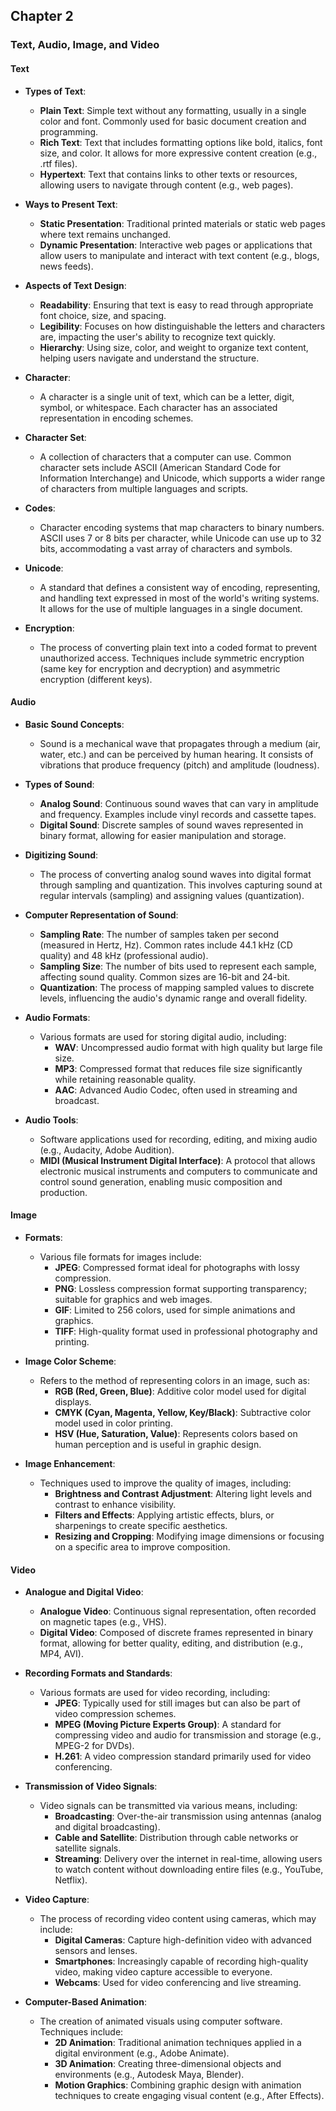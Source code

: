 
## Chapter 2

### Text, Audio, Image, and Video

#### Text

- **Types of Text**:
  - **Plain Text**: Simple text without any formatting, usually in a single color and font. Commonly used for basic document creation and programming.
  - **Rich Text**: Text that includes formatting options like bold, italics, font size, and color. It allows for more expressive content creation (e.g., .rtf files).
  - **Hypertext**: Text that contains links to other texts or resources, allowing users to navigate through content (e.g., web pages).

- **Ways to Present Text**:
  - **Static Presentation**: Traditional printed materials or static web pages where text remains unchanged.
  - **Dynamic Presentation**: Interactive web pages or applications that allow users to manipulate and interact with text content (e.g., blogs, news feeds).

- **Aspects of Text Design**:
  - **Readability**: Ensuring that text is easy to read through appropriate font choice, size, and spacing.
  - **Legibility**: Focuses on how distinguishable the letters and characters are, impacting the user's ability to recognize text quickly.
  - **Hierarchy**: Using size, color, and weight to organize text content, helping users navigate and understand the structure.

- **Character**:
  - A character is a single unit of text, which can be a letter, digit, symbol, or whitespace. Each character has an associated representation in encoding schemes.

- **Character Set**:
  - A collection of characters that a computer can use. Common character sets include ASCII (American Standard Code for Information Interchange) and Unicode, which supports a wider range of characters from multiple languages and scripts.

- **Codes**:
  - Character encoding systems that map characters to binary numbers. ASCII uses 7 or 8 bits per character, while Unicode can use up to 32 bits, accommodating a vast array of characters and symbols.

- **Unicode**:
  - A standard that defines a consistent way of encoding, representing, and handling text expressed in most of the world's writing systems. It allows for the use of multiple languages in a single document.

- **Encryption**:
  - The process of converting plain text into a coded format to prevent unauthorized access. Techniques include symmetric encryption (same key for encryption and decryption) and asymmetric encryption (different keys).

#### Audio

- **Basic Sound Concepts**:
  - Sound is a mechanical wave that propagates through a medium (air, water, etc.) and can be perceived by human hearing. It consists of vibrations that produce frequency (pitch) and amplitude (loudness).

- **Types of Sound**:
  - **Analog Sound**: Continuous sound waves that can vary in amplitude and frequency. Examples include vinyl records and cassette tapes.
  - **Digital Sound**: Discrete samples of sound waves represented in binary format, allowing for easier manipulation and storage.

- **Digitizing Sound**:
  - The process of converting analog sound waves into digital format through sampling and quantization. This involves capturing sound at regular intervals (sampling) and assigning values (quantization).

- **Computer Representation of Sound**:
  - **Sampling Rate**: The number of samples taken per second (measured in Hertz, Hz). Common rates include 44.1 kHz (CD quality) and 48 kHz (professional audio).
  - **Sampling Size**: The number of bits used to represent each sample, affecting sound quality. Common sizes are 16-bit and 24-bit.
  - **Quantization**: The process of mapping sampled values to discrete levels, influencing the audio's dynamic range and overall fidelity.

- **Audio Formats**:
  - Various formats are used for storing digital audio, including:
    - **WAV**: Uncompressed audio format with high quality but large file size.
    - **MP3**: Compressed format that reduces file size significantly while retaining reasonable quality.
    - **AAC**: Advanced Audio Codec, often used in streaming and broadcast.

- **Audio Tools**:
  - Software applications used for recording, editing, and mixing audio (e.g., Audacity, Adobe Audition).
  - **MIDI (Musical Instrument Digital Interface)**: A protocol that allows electronic musical instruments and computers to communicate and control sound generation, enabling music composition and production.

#### Image

- **Formats**:
  - Various file formats for images include:
    - **JPEG**: Compressed format ideal for photographs with lossy compression.
    - **PNG**: Lossless compression format supporting transparency; suitable for graphics and web images.
    - **GIF**: Limited to 256 colors, used for simple animations and graphics.
    - **TIFF**: High-quality format used in professional photography and printing.

- **Image Color Scheme**:
  - Refers to the method of representing colors in an image, such as:
    - **RGB (Red, Green, Blue)**: Additive color model used for digital displays.
    - **CMYK (Cyan, Magenta, Yellow, Key/Black)**: Subtractive color model used in color printing.
    - **HSV (Hue, Saturation, Value)**: Represents colors based on human perception and is useful in graphic design.

- **Image Enhancement**:
  - Techniques used to improve the quality of images, including:
    - **Brightness and Contrast Adjustment**: Altering light levels and contrast to enhance visibility.
    - **Filters and Effects**: Applying artistic effects, blurs, or sharpenings to create specific aesthetics.
    - **Resizing and Cropping**: Modifying image dimensions or focusing on a specific area to improve composition.

#### Video

- **Analogue and Digital Video**:
  - **Analogue Video**: Continuous signal representation, often recorded on magnetic tapes (e.g., VHS).
  - **Digital Video**: Composed of discrete frames represented in binary format, allowing for better quality, editing, and distribution (e.g., MP4, AVI).

- **Recording Formats and Standards**:
  - Various formats are used for video recording, including:
    - **JPEG**: Typically used for still images but can also be part of video compression schemes.
    - **MPEG (Moving Picture Experts Group)**: A standard for compressing video and audio for transmission and storage (e.g., MPEG-2 for DVDs).
    - **H.261**: A video compression standard primarily used for video conferencing.

- **Transmission of Video Signals**:
  - Video signals can be transmitted via various means, including:
    - **Broadcasting**: Over-the-air transmission using antennas (analog and digital broadcasting).
    - **Cable and Satellite**: Distribution through cable networks or satellite signals.
    - **Streaming**: Delivery over the internet in real-time, allowing users to watch content without downloading entire files (e.g., YouTube, Netflix).

- **Video Capture**:
  - The process of recording video content using cameras, which may include:
    - **Digital Cameras**: Capture high-definition video with advanced sensors and lenses.
    - **Smartphones**: Increasingly capable of recording high-quality video, making video capture accessible to everyone.
    - **Webcams**: Used for video conferencing and live streaming.

- **Computer-Based Animation**:
  - The creation of animated visuals using computer software. Techniques include:
    - **2D Animation**: Traditional animation techniques applied in a digital environment (e.g., Adobe Animate).
    - **3D Animation**: Creating three-dimensional objects and environments (e.g., Autodesk Maya, Blender).
    - **Motion Graphics**: Combining graphic design with animation techniques to create engaging visual content (e.g., After Effects).

